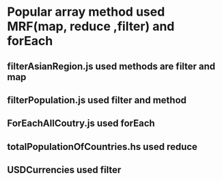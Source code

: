 # Popular array method used MRF(map, reduce ,filter) and forEach
## filterAsianRegion.js used methods are filter and map
## filterPopulation.js used filter and method
## ForEachAllCoutry.js used forEach
## totalPopulationOfCountries.hs used reduce
## USDCurrencies used filter
